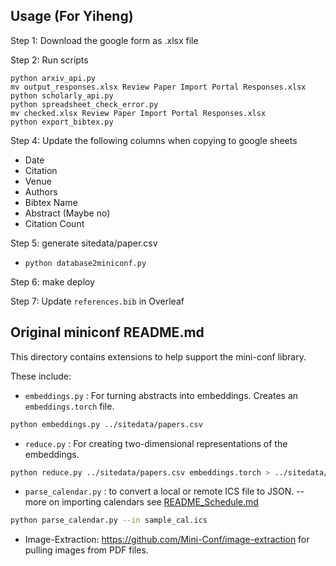 ## Usage (For Yiheng)
Step 1: Download the google form as .xlsx file

Step 2: Run scripts
```
python arxiv_api.py
mv output_responses.xlsx Review Paper Import Portal Responses.xlsx
python scholarly_api.py
python spreadsheet_check_error.py
mv checked.xlsx Review Paper Import Portal Responses.xlsx
python export_bibtex.py
```

Step 4: Update the following columns when copying to google sheets
- Date
- Citation
- Venue
- Authors
- Bibtex Name
- Abstract (Maybe no)
- Citation Count

Step 5: generate sitedata/paper.csv
- `python database2miniconf.py`

Step 6: make deploy

Step 7: Update `references.bib` in Overleaf

## Original miniconf README.md
This directory contains extensions to help support the mini-conf library.

These include:

* `embeddings.py` : For turning abstracts into embeddings. Creates an `embeddings.torch` file.

```bash
python embeddings.py ../sitedata/papers.csv
```

* `reduce.py` : For creating two-dimensional representations of the embeddings.

```bash
python reduce.py ../sitedata/papers.csv embeddings.torch > ../sitedata/papers_projection.json
```

* `parse_calendar.py` : to convert a local or remote ICS file to JSON. -- more on importing calendars see [README_Schedule.md](README_Schedule.md)

```bash
python parse_calendar.py --in sample_cal.ics
```

* Image-Extraction: https://github.com/Mini-Conf/image-extraction for pulling images from PDF files.

